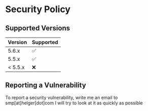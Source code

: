 # Security Policy

## Supported Versions

| Version | Supported          |
| ------- | ------------------ |
| 5.6.x   | :white_check_mark: |
| 5.5.x   | :white_check_mark: |
| < 5.5.x | :x:                |

## Reporting a Vulnerability

To report a security vulnerability, write me an email to smp[at]helger[dot]com
I will try to look at it as quickly as possible
